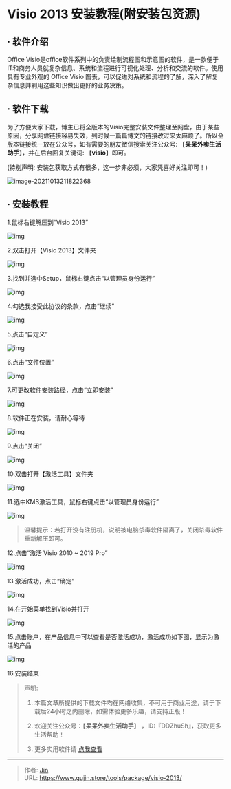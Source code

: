 # Visio 2013 安装教程(附安装包资源)


## · 软件介绍
Office Visio是office软件系列中的负责绘制流程图和示意图的软件，是一款便于IT和商务人员就复杂信息、系统和流程进行可视化处理、分析和交流的软件。使用具有专业外观的 Office Visio  图表，可以促进对系统和流程的了解，深入了解复杂信息并利用这些知识做出更好的业务决策。

## · 软件下载
为了方便大家下载，博主已将全版本的Visio完整安装文件整理至网盘，由于某些原因，分享网盘链接容易失效，到时候一篇篇博文的链接改过来太麻烦了。所以全版本链接统一放在公众号，如有需要的朋友微信搜索关注公众号: 【**呆呆外卖生活助手**】，并在后台回复关键词: 【**visio**】即可。

(特别声明: 安装包获取方式有很多，这一步非必须，大家凭喜好关注即可！)

![image-20211013211822368](https://img.gujin.store/img/image-20211013211822368.png)

## · 安装教程

1.鼠标右键解压到“Visio 2013”

![img](https://img.gujin.store/img/v2-5fbb8d73a30aa91a1fbf609fb65619f8_720w.png)

2.双击打开【Visio 2013】文件夹

![img](https://img.gujin.store/img/v2-564940861b0c6c01c91e43876b4aa4d6_720w.png)

3.找到并选中Setup，鼠标右键点击“以管理员身份运行”

![img](https://img.gujin.store/img/v2-43335f5cd8e99324dadd45b4d5c831a9_720w.png)

4.勾选我接受此协议的条款，点击“继续”

![img](https://img.gujin.store/img/v2-ea87f9ead5cd0c63ced97d74982a8b2d_720w.png)

5.点击“自定义”

![img](https://img.gujin.store/img/v2-fcd1e5e3a5a95ab0b4f8a1fbfe35cfc5_720w.png)

6.点击“文件位置”

![img](https://img.gujin.store/img/v2-1054bdf0cc105e73e44eef7e649b4b1d_720w.png)

7.可更改软件安装路径，点击“立即安装”

![img](https://img.gujin.store/img/v2-00978a86f57cf28d547daa748276da1a_720w.png)

8.软件正在安装，请耐心等待

![img](https://img.gujin.store/img/v2-591e496f81ba073a07eb61d884cc7c62_720w.png)

9.点击“关闭”

![img](https://img.gujin.store/img/v2-94ec15f42174d29bfe32bd529f7e6983_720w.png)

10.双击打开【激活工具】文件夹

![img](https://img.gujin.store/img/v2-c274d5c3113fbf4fc94495ff3af4d6a7_720w.png)

11.选中KMS激活工具，鼠标右键点击“以管理员身份运行”

![img](https://img.gujin.store/img/v2-9a9e464556385545ef8176c8996ef107_720w.png)

> 温馨提示：若打开没有注册机，说明被电脑杀毒软件隔离了，关闭杀毒软件重新解压即可。

12.点击“激活 Visio 2010 ~ 2019 Pro”

![img](https://img.gujin.store/img/v2-8f2f70b8cb76e81a6ed4a8ac83518742_720w.png)

13.激活成功，点击“确定”

![img](https://img.gujin.store/img/v2-50750a16bab3f157db39f8b7f1972580_720w.png)

14.在开始菜单找到Visio并打开

![img](https://img.gujin.store/img/v2-ce5729ef3a3fece4675a796559e77d1b_720w.png)

15.点击账户，在产品信息中可以查看是否激活成功，激活成功如下图，显示为激活的产品

![img](https://img.gujin.store/img/v2-bdf0862464263d174d420fd60dcca3e3_720w.png)



16.安装结束




> 声明: 
>
> 1. 本篇文章所提供的下载文件均在网络收集，不可用于商业用途，请于下载后24小时之内删除，如需体验更多乐趣，请支持正版！
>
> 2. 欢迎关注公众号：【**呆呆外卖生活助手**】 ，ID:『DDZhuSh』，获取更多生活帮助！
>
> 3. 更多实用软件请  [点我查看](/tools)


---

> 作者: [Jin](https://img.gujin.store/img/favicon.ico)  
> URL: https://www.gujin.store/tools/package/visio-2013/  


